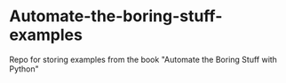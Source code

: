 # Automate-the-boring-stuff-examples
Repo for storing examples from the book "Automate the Boring Stuff with Python" 
